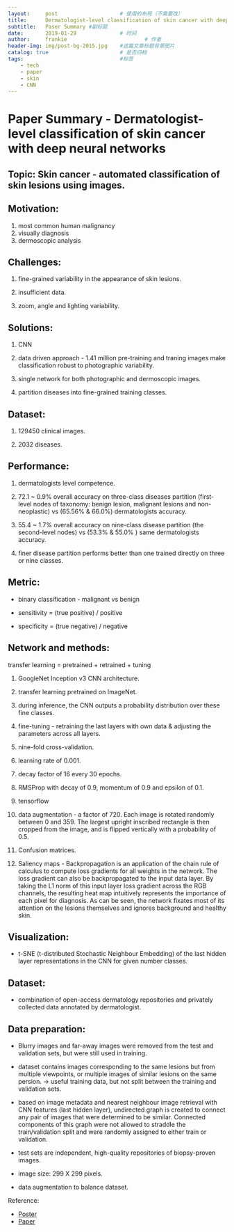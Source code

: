 ```yaml
---
layout:     post   				    # 使用的布局（不需要改）
title:      Dermatologist-level classification of skin cancer with deep neural networks 				# 标题
subtitle:   Paser Summary #副标题
date:       2019-01-29 				# 时间
author:     frankie 						# 作者
header-img: img/post-bg-2015.jpg 	#这篇文章标题背景图片
catalog: true 						# 是否归档
tags:								#标签
    - tech
    - paper
    - skin
    - CNN
---
```


# Paper Summary - Dermatologist-level classification of skin cancer with deep neural networks

## Topic: Skin cancer - automated classification of skin lesions using images.

## Motivation:
1. most common human malignancy
2. visually diagnosis
3. dermoscopic analysis

## Challenges:
1. fine-grained variability in the appearance of skin lesions.

2. insufficient data.

3. zoom, angle and lighting variability.

## Solutions:
1. CNN

2. data driven approach - 1.41 million pre-training and traning images make classification robust to photographic variability.

3. single network for both photographic and dermoscopic images.

4. partition diseases into fine-grained training classes.

## Dataset:
1. 129450 clinical images.

2. 2032 diseases.

## Performance:
1. dermatologists level competence.

2. 72.1 ~ 0.9% overall accuracy on three-class diseases partition (first-level nodes of taxonomy: benign lesion, malignant lesions and non-neoplastic) vs (65.56% & 66.0%) dermatologists accuracy.

3. 55.4 ~ 1.7% overall accuracy on nine-class disease partition (the second-level nodes) vs (53.3% & 55.0% ) same
dermatologists accuracy.

4. finer disease partition performs better than one trained directly on three or nine classes.

## Metric:
* binary classification - malignant vs benign

* sensitivity = (true positive) / positive

* specificity = (true negative) / negative

## Network and methods:
transfer learning = pretrained + retrained + tuning
1. GoogleNet Inception v3 CNN architecture.

2. transfer learning pretrained on ImageNet.

3. during inference, the CNN outputs a probability distribution over these fine
classes.

4. fine-tuning - retraining the last layers with own data & adjusting the parameters across all layers.

5. nine-fold cross-validation.

6. learning rate of 0.001.

7. decay factor of 16 every 30 epochs.

8. RMSProp with decay of 0.9, momentum of 0.9 and epsilon of 0.1.

9. tensorflow

10. data augmentation - a factor of 720. Each image is rotated randomly between 0 and 359. The largest upright inscribed rectangle is then cropped from the image, and is flipped vertically with a probability of 0.5.

11. Confusion matrices.

12. Saliency maps - Backpropagation is an
application of the chain rule of calculus to compute loss gradients for all weights
in the network. The loss gradient can also be backpropagated to the input data layer.
By taking the L1 norm of this input layer loss gradient across the RGB channels, the
resulting heat map intuitively represents the importance of each pixel for diagnosis.
As can be seen, the network fixates most of its attention on the lesions themselves
and ignores background and healthy skin.


## Visualization:
* t-SNE (t-distributed Stochastic Neighbour Embedding) of the last hidden layer representations in the CNN for given number classes.

## Dataset:
* combination of open-access dermatology repositories and privately collected data annotated by dermatologist.

## Data preparation:
* Blurry images and far-away images were removed from the test and validation sets, but were still used in training.

* dataset contains images corresponding to the same lesions but from multiple viewpoints, or multiple images of similar lesions on the same persion. -> useful training data, but not split between the training and validation sets.

* based on image metadata and nearest neighbour image retrieval with CNN features (last hidden layer), undirected graph is created to connect any pair of images that were determined to be similar. Connected components of this graph were not allowed to straddle the train/validation split and were randomly assigned to either train or validation.

* test sets are independent, high-quality repositories of biopsy-proven images.

* image size: 299 X 299 pixels.

* data augmentation to balance dataset.

Reference:
* [Poster](https://cs.stanford.edu/people/esteva/nature/)
* [Paper](https://www.nature.com/articles/nature21056.epdf?author_access_token=8oxIcYWf5UNrNpHsUHd2StRgN0jAjWel9jnR3ZoTv0NXpMHRAJy8Qn10ys2O4tuPakXos4UhQAFZ750CsBNMMsISFHIKinKDMKjShCpHIlYPYUHhNzkn6pSnOCt0Ftf6)
